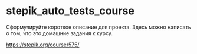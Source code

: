 # stepik_auto_tests_course
Сформулируйте короткое описание для проекта. Здесь можно написать о том, что это домашние задания к курсу.

https://stepik.org/course/575/